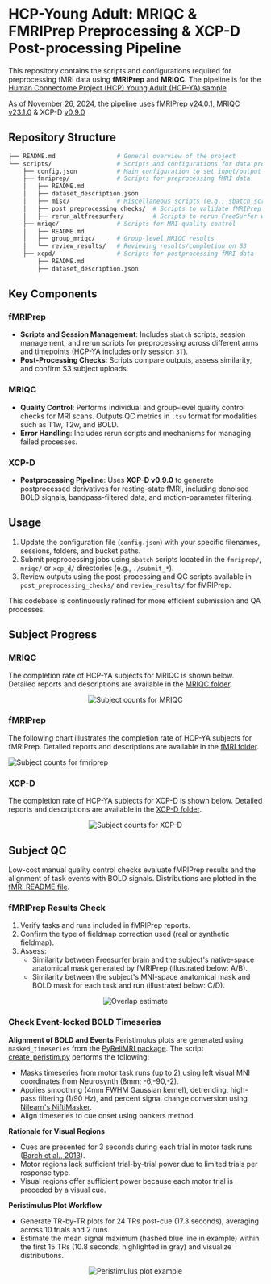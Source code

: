 # HCP-Young Adult: MRIQC & FMRIPrep Preprocessing & XCP-D Post-processing Pipeline

This repository contains the scripts and configurations required for preprocessing fMRI data using **fMRIPrep** and **MRIQC**. The pipeline is for the [Human Connectome Project (HCP) Young Adult (HCP-YA) sample](https://www.humanconnectome.org/#promo-1-content)

As of November 26, 2024, the pipeline uses fMRIPrep [v24.0.1](https://pypi.org/project/fmriprep/24.0.1/), MRIQC [v23.1.0](https://pypi.org/project/mriqc/23.1.0/) & XCP-D [v0.9.0](https://xcp-d.readthedocs.io/en/0.9.0/)

## Repository Structure

```bash
├── README.md                 # General overview of the project
└── scripts/                  # Scripts and configurations for data processing
    ├── config.json           # Main configuration to set input/output paths, specs, and filenames
    ├── fmriprep/             # Scripts for preprocessing fMRI data
    │   ├── README.md         
    │   ├── dataset_description.json
    │   ├── misc/             # Miscellaneous scripts (e.g., sbatch scripts, data checks)
    │   ├── post_preprocessing_checks/  # Scripts to validate fMRIPrep outputs and check subs on S3
    │   ├── rerun_altfreesurfer/        # Scripts to rerun FreeSurfer when failures occur
    ├── mriqc/                # Scripts for MRI quality control
    │   ├── README.md         
    │   ├── group_mriqc/      # Group-level MRIQC results
    │   └── review_results/   # Reviewing results/completion on S3
    ├── xcpd/                 # Scripts for postprocessing fMRI data
        ├── README.md
        ├── dataset_description.json
```

## Key Components

### fMRIPrep
- **Scripts and Session Management**: Includes `sbatch` scripts, session management, and rerun scripts for preprocessing across different arms and timepoints (HCP-YA includes only session `3T`).
- **Post-Processing Checks**: Scripts compare outputs, assess similarity, and confirm S3 subject uploads.

### MRIQC
- **Quality Control**: Performs individual and group-level quality control checks for MRI scans. Outputs QC metrics in `.tsv` format for modalities such as T1w, T2w, and BOLD.
- **Error Handling**: Includes rerun scripts and mechanisms for managing failed processes.

### XCP-D
- **Postprocessing Pipeline**: Uses **XCP-D v0.9.0** to generate postprocessed derivatives for resting-state fMRI, including denoised BOLD signals, bandpass-filtered data, and motion-parameter filtering.

## Usage

1. Update the configuration file (`config.json`) with your specific filenames, sessions, folders, and bucket paths.
2. Submit preprocessing jobs using `sbatch` scripts located in the `fmriprep/`, `mriqc/` or `xcp_d/` directories (e.g., `./submit_*`).
3. Review outputs using the post-processing and QC scripts available in `post_preprocessing_checks/` and `review_results/` for fMRIPrep.

This codebase is continuously refined for more efficient submission and QA processes.

## Subject Progress

### MRIQC
The completion rate of HCP-YA subjects for MRIQC is shown below. Detailed reports and descriptions are available in the [MRIQC folder](./scripts/mriqc/).

<div style="text-align: center;">
  <img src="./imgs/mriqc_subject_counts.png" alt="Subject counts for MRIQC" />
</div>

### fMRIPrep
The following chart illustrates the completion rate of HCP-YA subjects for fMRIPrep. Detailed reports and descriptions are available in the [fMRI folder](./scripts/fmriprep/).

![Subject counts for fmriprep](./imgs/fmriprep_subject_counts.png)


### XCP-D
The completion rate of HCP-YA subjects for XCP-D is shown below. Detailed reports and descriptions are available in the [XCP-D folder](./scripts/xcp_d/).

<div style="text-align: center;">
  <img src="./imgs/xcp_d_subject_counts.png" alt="Subject counts for XCP-D" />
</div>

## Subject QC

Low-cost manual quality control checks evaluate fMRIPrep results and the alignment of task events with BOLD signals. Distributions are plotted in the [fMRI README file](./scripts/fmriprep/README.md).

### fMRIPrep Results Check
1. Verify tasks and runs included in fMRIPrep reports.
2. Confirm the type of fieldmap correction used (real or synthetic fieldmap).
3. Assess:
   - Similarity between Freesurfer brain and the subject's native-space anatomical mask generated by fMRIPrep (illustrated below: A/B).
   - Similarity between the subject's MNI-space anatomical mask and BOLD mask for each task and run (illustrated below: C/D).

<div style="text-align: center;">
  <img src="./imgs/hcp_brainsim.png" alt="Overlap estimate" />
</div>


### Check Event-locked BOLD Timeseries

**Alignment of BOLD and Events**
Peristimulus plots are generated using `masked_timeseries` from the [PyReliMRI package](https://pyrelimri.readthedocs.io/en/latest/timeseries_extract.html). The script [create_peristim.py](./scripts/fmriprep/post_preprocessing_checks/qc_sdc-similarity/create_peristim.py) performs the following:

- Masks timeseries from motor task runs (up to 2) using left visual MNI coordinates from Neurosynth (8mm; -6,-90,-2).
- Applies smoothing (4mm FWHM Gaussian kernel), detrending, high-pass filtering (1/90 Hz), and percent signal change conversion using [Nilearn's NiftiMasker](https://nilearn.github.io/dev/modules/generated/nilearn.maskers.NiftiMasker.html).
- Align timeseries to cue onset using bankers method.

**Rationale for Visual Regions**
- Cues are presented for 3 seconds during each trial in motor task runs ([Barch et al., 2013](https://www.sciencedirect.com/science/article/pii/S1053811913005272)).
- Motor regions lack sufficient trial-by-trial power due to limited trials per response type.
- Visual regions offer sufficient power because each motor trial is preceded by a visual cue.

**Peristimulus Plot Workflow**
- Generate TR-by-TR plots for 24 TRs post-cue (17.3 seconds), averaging across 10 trials and 2 runs.
- Estimate the mean signal maximum (hashed blue line in example) within the first 15 TRs (10.8 seconds, highlighted in gray) and visualize distributions.

<div style="text-align: center;">
  <img src="./imgs/sub-id_ses-3T_task-motor_plot-peristim.png" alt="Peristimulus plot example" />
</div>